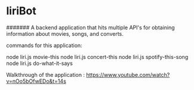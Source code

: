 # liriBot

####### A backend application that hits multiple API's for obtaining information about movies, songs, and converts.

commands for this application:

node liri.js movie-this <movie title>
node liri.js concert-this <artist name>
node liri.js spotify-this-song <song>
node liri.js do-what-it-says


Walkthrough of the application : https://www.youtube.com/watch?v=nOo5bOfwEDo&t=14s
